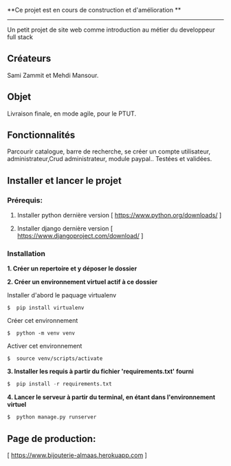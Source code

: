 **Ce projet est en cours de construction et d'amélioration **

* * *

Un petit projet de site web comme introduction au métier du developpeur full stack

## Créateurs

Sami Zammit et Mehdi Mansour.

## Objet

Livraison finale, en mode agile, pour le PTUT.


## Fonctionnalités
 

Parcourir catalogue, barre de recherche, se créer un compte utilisateur,
administrateur,Crud administrateur, module paypal.. Testées et validées.



## Installer et lancer le projet

### Prérequis:

1. Installer python dernière version
[ https://www.python.org/downloads/ ]

2. Installer django dernière version
[ https://www.djangoproject.com/download/ ]



### Installation
**1. Créer un repertoire et y déposer le dossier**

**2. Créer un environnement virtuel actif à ce dossier**

Installer d'abord le paquage virtualenv
```
$  pip install virtualenv
```

Créer cet environnement

```
$  python -m venv venv
```


Activer cet environnement


```
$  source venv/scripts/activate
```

**3. Installer les requis à partir du fichier  'requirements.txt' fourni**
```python
$  pip install -r requirements.txt
```



**4. Lancer le serveur à partir du terminal, en étant dans l'environnement virtuel**

```python
$  python manage.py runserver
```

## Page de production:

[ https://www.bijouterie-almaas.herokuapp.com ]


